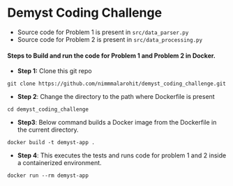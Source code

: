 

# Demyst Coding Challenge

- Source code for Problem 1 is present in `src/data_parser.py`
- Source code for Problem 2 is present in `src/data_processing.py`


#### Steps to Build and run the code for Problem 1 and Problem 2 in Docker.


-  **Step 1:** Clone this git repo<br>
``` buildoutcfg
git clone https://github.com/nimmmalarohit/demyst_coding_challenge.git
``` 


-  **Step 2**: Change the directory to the path where Dockerfile is present<br>
``` buildoutcfg
cd demyst_coding_challenge
```


- **Step3**: Below command builds a Docker image from the Dockerfile in the current directory.<br>
``` buildoutcfg
docker build -t demyst-app .
```


-  **Step 4**: This executes the tests and runs code for problem 1 and 2 inside a containerized environment.<br>
``` buildoutcfg
docker run --rm demyst-app
```
